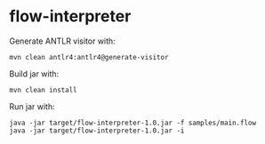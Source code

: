 # flow-interpreter




Generate ANTLR visitor with:

    mvn clean antlr4:antlr4@generate-visitor

Build jar with:

    mvn clean install

Run jar with:

    java -jar target/flow-interpreter-1.0.jar -f samples/main.flow
    java -jar target/flow-interpreter-1.0.jar -i